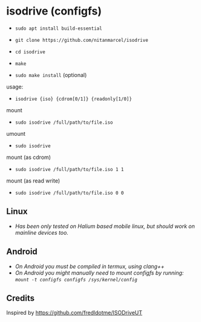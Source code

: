 # isodrive (configfs)

* `sudo apt install build-essential`

* `git clone https://github.com/nitanmarcel/isodrive`

* `cd isodrive`

* `make`

* `sudo make install` (optional)

usage:

* `isodrive {iso} {cdrom[0/1]} {readonly[1/0]}`

mount

* `sudo isodrive /full/path/to/file.iso`

umount

* `sudo isodrive`

mount (as cdrom)

* `sudo isodrive /full/path/to/file.iso 1 1`

mount (as read write)

* `sudo isodrive /full/path/to/file.iso 0 0`

## Linux
* _Has been only tested on Halium based mobile linux, but should work on mainline devices too._

## Android

* _On Android you must be compiled in termux, using clang++_
* _On Android you might manually need to mount configfs by running: `mount -t configfs configfs /sys/kernel/config`_

## Credits


Inspired by https://github.com/fredldotme/ISODriveUT
